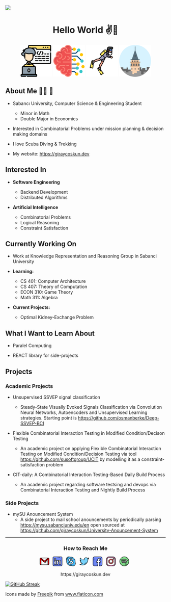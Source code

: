 ![](https://komarev.com/ghpvc/?username=giraycoskun&color=blueviolet)


<div align="center">
  <h1> Hello World ✌️👻</h1>

  <p float="left">
  <img src="./icons/coder.png" width="100" />
  <img src="./icons/artificial-intelligence.png" width="100" />
  <img src="./icons/diver.png" width="100" /> 
  <img src="./icons/galata-tower.png" width="100" />
</p>

</div>


## About Me 👨‍💻 🤖

- Sabancı University, Computer Science & Engineering Student
  - Minor in Math
  - Double Major in Economics

- Interested in Combinatorial Problems under mission planning & decision making domains

- I love Scuba Diving & Trekking

- My website: https://giraycoskun.dev

## Interested In

- **Software Engineering**
  - Backend Development
  - Distributed Algorithms

- **Artificial Intelligence**
  - Combinatorial Problems
  - Logical Reasoning
  - Constraint Satisfaction

## Currently Working On

- Work at Knowledge Representation and Reasoning Group in Sabanci University

- **Learning:**
  - CS 401: Computer Architecture
  - CS 407: Theory of Computation
  - ECON 310: Game Theory
  - Math 311: Algebra

- **Current Projects:**
  - Optimal Kidney-Exchange Problem

## What I Want to Learn About

- Paralel Computing

- REACT library for side-projects

## Projects

### Academic Projects

- Unsupervised SSVEP signal classification
  - Steady-State Visually Evoked Signals Classification via Convolution Neural Networks, Autoencoders and Unsupervised Learning strategies. Starting point is https://github.com/osmanberke/Deep-SSVEP-BCI


- Flexible Combinatorial Interaction Testing in Modified Condition/Decison Testing

  - An academic project on applying Flexible Combinatorial Interaction Testing on Modified Condition/Decision Testing via tool https://github.com/susoftgroup/UCIT by modelling it as a constraint-satisfaction problem

- CIT-daily: A Combinatorial Interaction Testing-Based Daily Build Process
  - An academic project regarding software testsing and devops via Combinatorial Interaction Testing and Nightly Build Process

### Side Projects

- mySU Anouncement System
  - A side project to mail school anouncements by periodically parsing https://mysu.sabanciuniv.edu/en open sourced at https://github.com/giraycoskun/University-Anouncement-System

---

<div align="center">
  <h3> How to Reach Me</h3>
  
  <p align='center'>
  <a href="mailto:giraycoskun@sabanciuniv.edu"><img height="30" src="https://github.com/giraycoskun/giraycoskun/blob/master/icons/gmail-2.png"></a>&nbsp;&nbsp;
  <a href="https://www.linkedin.com/in/giraycoskun/"><img height="30" src="https://github.com/giraycoskun/giraycoskun/blob/master/icons/linkedin.png"></a>&nbsp;&nbsp;
  <a href="https://join.skype.com/invite/h9scFIDIqrZh"><img height="30" src="https://github.com/giraycoskun/giraycoskun/blob/master/icons/skype.png"></a>&nbsp;&nbsp;
  <a href="https://twitter.com/coskun_giray"><img height="30" src="https://github.com/giraycoskun/giraycoskun/blob/master/icons/twitter.png"></a>&nbsp;&nbsp;
  <a href="https://www.facebook.com/giray.coskun1"><img height="30" src="https://github.com/giraycoskun/giraycoskun/blob/master/icons/facebook (1).png"></a>&nbsp;&nbsp;
  <a href="https://www.instagram.com/giray_coskun/"><img height="30" src="https://github.com/giraycoskun/giraycoskun/blob/master/icons/instagram.png"></a>&nbsp;&nbsp;
  <a href="https://open.spotify.com/user/11151152114?si=_VZRftzkSj6_LeGUbOmQMQ"><img height="30" src="https://github.com/giraycoskun/giraycoskun/blob/master/icons/spotify.png"></a>&nbsp;&nbsp;
  
  
</div>

<p align="center">
 https://giraycoskun.dev
</p>

[![GitHub Streak](http://github-readme-streak-stats.herokuapp.com?user=giraycoskun&theme=dark&background=000000)](https://git.io/streak-stats)


Icons made by <a href="http://www.freepik.com/" title="Freepik">Freepik</a> from <a href="https://www.flaticon.com/" title="Flaticon"> www.flaticon.com</a>


<!--
**giraycoskun/giraycoskun** is a ✨ _special_ ✨ repository because its `README.md` (this file) appears on your GitHub profile.

Here are some ideas to get you started:

- 🔭 I’m currently working on ...
- 🌱 I’m currently learning ...
- 👯 I’m looking to collaborate on ...
- 🤔 I’m looking for help with ...
- 💬 Ask me about ...
- 📫 How to reach me: ...
- 😄 Pronouns: ...
- ⚡ Fun fact: ...
-->
